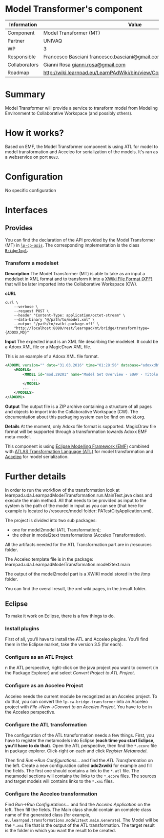 Model Transformer's component
=============================

Information   | Value
------------- | --------
Component     | Model Transformer (MT)
Partner       | UNIVAQ
WP            | 3
Responsible   | Francesco Basciani <francesco.basciani@gmail.com>
Collaborators | Gianni Rosa <gianni.rosa@gmail.com>
Roadmap       | http://wiki.learnpad.eu/LearnPAdWiki/bin/view/Component/Model+Transformer

# Summary
Model Transformer will provide a service to transform model from Modeling
Environment to Collaborative Workspace (and possibly others).

# How it works?
Based on EMF, the Model Transformer component is using ATL for model to model
transformation and Acceleo for serialization of the models.  It's ran as a
webservice on port `8083`.

# Configuration
No specific configuration

# Interfaces
## Provides
You can find the declaration of the API provided by the Model Transformer (MT)
in
[`lp-cp-apis`](https://github.com/LearnPAd/learnpad/blob/master/lp-core-platform/lp-cp-apis/src/main/java/eu/learnpad/mt/BridgeInterface.java).
The corresponding implementation is the class
[`BridgeImpl`](https://github.com/LearnPAd/learnpad/blob/master/lp-model-transformer/src/main/java/eu/learnpad/mt/rest/BridgeImpl.java).

### Transform a modelset
**Description**
The Model Transformer (MT) is able to take as an input a modelset in XML format
and to transform it into a [XWiki File Format
(XFF)](http://extensions.xwiki.org/xwiki/bin/view/Extension/XFF+filter) that
will be later imported into the Collaborative Workspace (CW).

**cURL**
```
curl \
	--verbose \
	--request POST \
	--header "Content-Type: application/octet-stream" \
	--data-binary "@/path/to/model.xml" \
	--output "/path/to/xwiki-package.xff" \
	"http://localhost:8080/rest/learnpad/mt/bridge/transform?type={ADOXX,MD}"
```

**Input**
The expected input is an XML file describing the modelset.  It could be a Adoxx
XML file or a MagicDraw XML file.

This is an example of a Adoxx XML file format.
```xml
<ADOXML version="" date="31.03.2016" time="01:28:56" database="adoxxdb" username="Admin" adoversion="5.1">
	<MODELS>
		<MODEL id="mod.29201" name="Model Set Overview - SUAP - Titolo Unico" version="" modeltype="Model Set Overview" libtype="bp" applib="LearnPAd Prototype Dynamic Library 0.29">
			...
		</MODEL>
		...
	</MODELS>
</ADOXML>

```

**Output**
The output file is a ZIP archive containing a structure of all pages and objects
to import into the Collaborative Workspace (CW).  The documentation about this
packaging system can be find on
[xwiki.org](http://extensions.xwiki.org/xwiki/bin/view/Extension/XFF+filter).

**Details**
At the moment, only Adoxx file format is supported.  MagicDraw file format will
be supported through a transformation towards Adoxx EMF meta-model.

This component is using [Eclipse Modelling Framework
(EMF)](http://www.eclipse.org/modeling/emf/) combined with [ATLAS Transformation
Language (ATL)](http://www.eclipse.org/atl/) for model transformation and
[Acceleo](https://www.eclipse.org/acceleo/) for model serialization.

# Further details

In order to run the workflow of the transformation look at 
learnpad.uda.LearnpadModelTransformation.run.MainTest.java class and execute the main method.
All that needs to be provided as input to the system is the path of the model in input as you can see (that here for example is located to /resource/model folder: PATestCityApplication.xmi).

The project is divided into two sub packages: 

* one for model2model (ATL Transformation);
* the other in model2text transformations (Acceleo Transformation).

All the artifacts needed for the ATL Transformation part are in /resources folder.

The Acceleo template file is in the package: learnpad.uda.LearnpadModelTransformation.model2text.main

The output of the model2model part is a XWIKI model stored in the /tmp folder.

You can find the overall result, the xml wiki pages, in the /result folder.

## Eclipse
To make it work on Eclipse, there is a few things to do.

### Install plugins
First of all, you'll have to install the ATL and Acceleo plugins.  You'll find
them in the Eclipse market, take the version 3.5 (for each).

### Configure as an ATL Project
n the ATL perspective, right-click on the java project you want to convert (in
the Package Explorer) and select _Convert Project to ATL Project_.

### Configure as an Acceleo Project
Acceleo needs the current module be recognized as an Acceleo project.  To do
that, you can convert the `lp-cw-bridge-transformer` into an Acceleo project
with _File->New->Convert to an Acceleo Project_.  You have to be in the Acceleo
perspective.

### Configure the ATL transformation
The configuration of the ATL transformation needs a few things.  First, you have
to register the metamodels into Eclipse (**each time you start Eclipse, you'll
have to do that**).  Open the ATL perspective, then find the `*.ecore` file in
package explorer.  Click-right on each and click _Register Metamodel_.

Then find _Run->Run Configurations..._ and find the _ATL Transformation_ on the
left.  Create a new configuration called **ado2xwiki** for example and fill the
fields.  The first one should contains a link to the `*.atl` file.  The metamodel
sections will contains the links to the `*.ecore` files. The sources and target
models will contains links to the `*.xmi` files.

### Configure the Acceleo transformation
Find _Run->Run Configurations..._ and find the _Acceleo Application_ on the
left.  Then fill the fields.  The Main class should contain an complete class
name of the generated class
(for example, `eu.learnpad.transformations.model2text.main.Generate`).  The
Model will be the `*.xmi` file that is the output of the ATL transformation.
The target result is the folder in which you want the result to be created.

